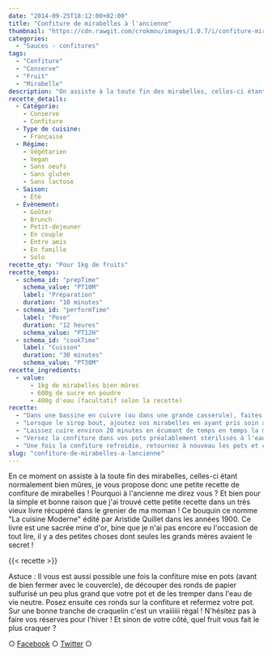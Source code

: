```yaml
---
date: "2014-09-25T18:12:00+02:00"
title: "Confiture de mirabelles à l'ancienne"
thumbnail: "https://cdn.rawgit.com/crokmou/images/1.0.7/i/confiture-mirabelle-recette-crokmou-blog-culinaire.jpg"
categories:
  - "Sauces - confitures"
tags:
  - "Confiture"
  - "Conserve"
  - "Fruit"
  - "Mirabelle"
description: "On assiste à la toute fin des mirabelles, celles-ci étant normalement bien mûres, je vous propose donc une petite recette de confiture de mirabelles !"
recette_details:
  - Catégorie:
    - Conserve
    - Confiture
  - Type de cuisine:
    - Française
  - Régime:
    - Végétarien
    - Vegan
    - Sans oeufs
    - Sans gluten
    - Sans lactose
  - Saison:
    - Été
  - Évènement:
    - Goûter
    - Brunch
    - Petit-dejeuner
    - En couple
    - Entre amis
    - En famille
    - Solo
recette_qty: "Pour 1kg de fruits"
recette_temps:
  - schema_id: "prepTime"
    schema_value: "PT10M"
    label: "Préparation"
    duration: "10 minutes"
  - schema_id: "performTime"
    label: "Pose"
    duration: "12 heures"
    schema_value: "PT12H"
  - schema_id: "cookTime"
    label: "Cuisson"
    duration: "30 minutes"
    schema_value: "PT30M"
recette_ingredients:
  - value:
      - 1kg de mirabelles bien mûres
      - 600g de sucre en poudre
      - 400g d'eau (facultatif selon la recette)
recette:
  - "Dans une bassine en cuivre (ou dans une grande casserole), faites chauffer à feu doux le sucre et l'eau."
  - "Lorsque le sirop bout, ajoutez vos mirabelles en ayant pris soin au préalable de la laver et de retirer le noyau (of course). Remuez bien et faites attention que la confiture ne prenne pas dans le fond de votre récipient ou dans un saladier, mélangez vos fruits avec le sucre en poudre. Laissez macérer pendant 10 à 12h dans un lieu frais puis versez le tout dans votre bassine à confiture."
  - "Laissez cuire environ 20 minutes en écumant de temps en temps la mousse. On sait que la confiture est cuite lorsque l'on en met quelques gouttes sur une assiette froide et qu'en retournant celle-ci la préparation ne coule pas."
  - "Versez la confiture dans vos pots préalablement stérilisés à l'eau bouillante. Refermez le couvercle et retournez les pots."
  - "Une fois la confiture refroidie, retournez à nouveau les pots et conservez pendant de longs mois."
slug: "confiture-de-mirabelles-a-lancienne"
---
```


En ce moment on assiste à la toute fin des mirabelles, celles-ci étant normalement bien mûres, je vous propose donc une petite recette de confiture de mirabelles ! Pourquoi à l'ancienne me direz vous ? Et bien pour la simple et bonne raison que j'ai trouvé cette petite recette dans un très vieux livre récupéré dans le grenier de ma moman ! Ce bouquin ce nomme "La cuisine Moderne" édité par Aristide Quillet dans les années 1900. Ce livre est une sacrée mine d'or, bine que je n'ai pas encore eu l'occasion de tout lire, il y a des petites choses dont seules les grands mères avaient le secret !

{{< recette >}}

Astuce : Il vous est aussi possible une fois la confiture mise en pots (avant de bien fermer avec le couvercle), de découper des ronds de papier sulfurisé un peu plus grand que votre pot et de les tremper dans l'eau de vie neutre. Posez ensuite ces ronds sur la confiture et refermez votre pot. Sur une bonne tranche de craquelin c'est un vraiiiiii régal ! N'hésitez pas à faire vos réserves pour l'hiver ! Et sinon de votre côté, quel fruit vous fait le plus craquer ?

○ [Facebook](https://www.facebook.com/crokmou.blog) ○ [Twitter](https://twitter.com/Crokmou) ○
